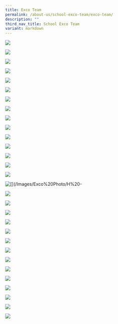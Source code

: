 ```yaml
---
title: Exco Team
permalink: /about-us/school-exco-team/exco-team/
description: ""
third_nav_title: School Exco Team
variant: markdown
---
```

![](/images/Exco%20Photo/Exco%20Profile%20(1).svg)

![](/images/Exco%20Photo/Divider%20-%20SL.svg)

![](/images/Exco%20Photo/SL%20-%20Nick%20Chan%20Profile%20(Blue).svg)

![](/images/Exco%20Photo/SL%20-%20Guan%20Kiat%20Profile%20(Blue).svg)

![](/images/Exco%20Photo/SL%20-%20Vincent%20Tan%20Profile%20(Blue).svg)

![](/images/Exco%20Photo/Divider%20-%20Deans.svg)

![](/images/Exco%20Photo/D%20-%20Priscilla%20Profile%20(Red).svg)

![](/images/Exco%20Photo/D%20-%20Bee%20Sun%20Profile%20(Red).svg)

![](/images/Exco%20Photo/D%20-%20Doreen%20Profile%20(Red).svg)

![](/images/Exco%20Photo/Divider%20-%20HoDs.svg)

![](/images/Exco%20Photo/H%20-%20Irfan%20Profile%20(Grey).svg)

![](/images/Exco%20Photo/H%20-%20Aurelius%20Profile%20(Grey).svg)

![](/images/Exco%20Photo/h%20-%20siu%20yin%20profile%20(grey).svg)

![](/images/Exco%20Photo/H%20-%20Alvin%20Profile%20(Grey).svg)

![](/images/Exco%20Photo/H%20-%20John%20Tan%20Profile%20(Grey).svg)

![[](/Images/Exco%20Photo/H%20-](/images/Exco%20Photo/H___Lu_Ting_Profile__Grey_.svg)

![](/images/Exco%20Photo/H%20-%20Woon%20Foong%20Profile%20(Grey).svg)

![](/images/Exco%20Photo/H%20-%20Lam%20Hin%20Chew%20Profile%20(Grey).svg)

![](/images/Exco%20Photo/H%20-%20Kwai%20Yin%20Profile%20(Grey).svg)

![](/images/Exco%20Photo/H%20-%20Wee%20Peng%20Profile%20(Grey).svg)

![](/images/Exco%20Photo/H%20-%20Arfah%20Profile%20(Grey).svg)

![](/images/Exco%20Photo/H%20-%20Camellia%20Profile%20(Grey).svg)

![](/images/Exco%20Photo/Divider%20-%20SH.svg)

![](/images/Exco%20Photo/SH%20-%20Karen%20Ng%20Profile%20(Blue%20-%20R).svg)

![](/images/Exco%20Photo/SH%20-%20Stanley%20Profile%20(Blue%20-%20R).svg)

![](/images/Exco%20Photo/SH%20-%20Chuan%20Leong%20Profile%20(Blue%20-%20R).svg)

![](/images/Exco%20Photo/SH%20-%20Keith%20Profile%20(Blue%20-%20R).svg)

![](/images/Exco%20Photo/SH%20-%20Ming%20Yang%20Profile%20(Blue%20-%20R).svg)

![](/images/Exco%20Photo/SH%20-%20Guohui%20Profile%20(Blue%20-%20R).svg)

![](/images/Exco%20Photo/SH%20-%20Mui%20Profile%20(Blue%20-%20R).svg)